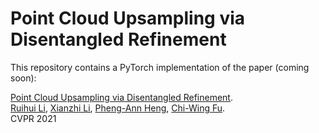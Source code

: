 # Point Cloud Upsampling via Disentangled Refinement

This repository contains a PyTorch implementation of the paper (coming soon):

[Point Cloud Upsampling via Disentangled Refinement](XXX). 
<br>
[Ruihui Li](https://liruihui.github.io/), 
[Xianzhi Li](https://nini-lxz.github.io/),
[Pheng-Ann Heng](http://www.cse.cuhk.edu.hk/~pheng/), 
[Chi-Wing Fu](http://www.cse.cuhk.edu.hk/~cwfu/).
<br>
CVPR 2021
